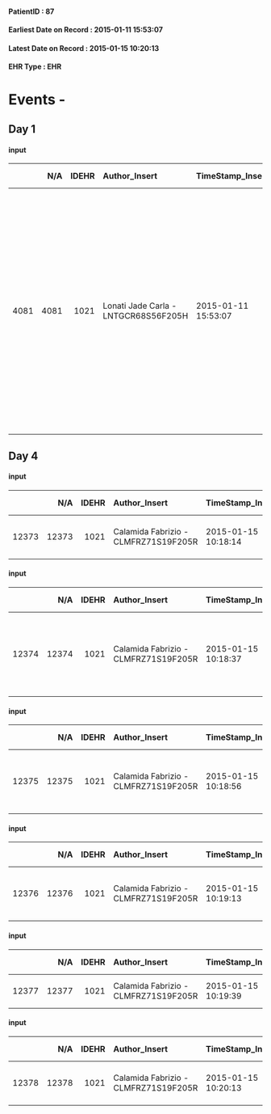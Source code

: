 
#### PatientID : 87
#### Earliest Date on Record : 2015-01-11 15:53:07
#### Latest Date on Record : 2015-01-15 10:20:13
#### EHR Type : EHR

# Events - 

## Day 1

#### input
|      |    N/A |   IDEHR | Author_Insert                        | TimeStamp_Insert    | EHRType   |   PatientID |   IDDigitalSignDocument | persone_vicine   |   Unnamed: 0_y |   IDANAMNESI_MED |   Non_Rilevabile_y | Note_Non_Rilevabile_y   | diagnosis                                                                                                                                                                                                                                                       |
|-----:|-------:|--------:|:-------------------------------------|:--------------------|:----------|------------:|------------------------:|:-----------------|---------------:|-----------------:|-------------------:|:------------------------|:----------------------------------------------------------------------------------------------------------------------------------------------------------------------------------------------------------------------------------------------------------------|
| 4081 |   4081 |    1021 | Lonati Jade Carla - LNTGCR68S56F205H | 2015-01-11 15:53:07 | EHR       |          87 |                    1484 | N/A              |             10 |                5 |                  0 | NR                      | Neoplasia of the transverse colon stage IV for multiple liver metastases with thrombosis of the left portal branch and encasement of the hepatic veins, pulmonary and subcutaneous metastasis, subjected to surgery, CT and therapy with monoclonal antibodies. |


## Day 4

#### input
|       |    N/A |   IDEHR | Author_Insert                        | TimeStamp_Insert    | EHRType   |   PatientID |   IDDigitalSignDocument | persone_vicine   |   Unnamed: 0_x.2 |   IDDIAGNOSI_CROSSOU |   Non_Rilevabile_x.2 | ds_ICD                                             | dt_Data_diagnosi    |
|------:|-------:|--------:|:-------------------------------------|:--------------------|:----------|------------:|------------------------:|:-----------------|-----------------:|---------------------:|---------------------:|:---------------------------------------------------|:--------------------|
| 12373 |  12373 |    1021 | Calamida Fabrizio - CLMFRZ71S19F205R | 2015-01-15 10:18:14 | EHR       |          87 |                    3200 | N/A              |              158 |                  158 |                    0 | 1540 Tumori maligni della giunzione rettosigmoidea | 2014-12-31 00:00:00 |

#### input
|       |    N/A |   IDEHR | Author_Insert                        | TimeStamp_Insert    | EHRType   |   PatientID |   IDDigitalSignDocument | persone_vicine   |   Unnamed: 0_x.2 |   IDDIAGNOSI_CROSSOU |   Non_Rilevabile_x.2 | ds_ICD                                                                 | dt_Data_diagnosi    |
|------:|-------:|--------:|:-------------------------------------|:--------------------|:----------|------------:|------------------------:|:-----------------|-----------------:|---------------------:|---------------------:|:-----------------------------------------------------------------------|:--------------------|
| 12374 |  12374 |    1021 | Calamida Fabrizio - CLMFRZ71S19F205R | 2015-01-15 10:18:37 | EHR       |          87 |                    3201 | N/A              |              159 |                  159 |                    0 | 1977 Tumori maligni secondari del fegato, specificati come metastatici | 2014-12-31 00:00:00 |

#### input
|       |    N/A |   IDEHR | Author_Insert                        | TimeStamp_Insert    | EHRType   |   PatientID |   IDDigitalSignDocument | persone_vicine   |   Unnamed: 0_x.2 |   IDDIAGNOSI_CROSSOU |   Non_Rilevabile_x.2 | ds_ICD                                    | dt_Data_diagnosi    |
|------:|-------:|--------:|:-------------------------------------|:--------------------|:----------|------------:|------------------------:|:-----------------|-----------------:|---------------------:|---------------------:|:------------------------------------------|:--------------------|
| 12375 |  12375 |    1021 | Calamida Fabrizio - CLMFRZ71S19F205R | 2015-01-15 10:18:56 | EHR       |          87 |                    3202 | N/A              |              160 |                  160 |                    0 | 1970 Tumori maligni secondari del polmone | 2014-12-31 00:00:00 |

#### input
|       |    N/A |   IDEHR | Author_Insert                        | TimeStamp_Insert    | EHRType   |   PatientID |   IDDigitalSignDocument | persone_vicine   |   Unnamed: 0_x.2 |   IDDIAGNOSI_CROSSOU |   Non_Rilevabile_x.2 | ds_ICD                                   | dt_Data_diagnosi    |
|------:|-------:|--------:|:-------------------------------------|:--------------------|:----------|------------:|------------------------:|:-----------------|-----------------:|---------------------:|---------------------:|:-----------------------------------------|:--------------------|
| 12376 |  12376 |    1021 | Calamida Fabrizio - CLMFRZ71S19F205R | 2015-01-15 10:19:13 | EHR       |          87 |                    3203 | N/A              |              161 |                  161 |                    0 | 1982 Tumori maligni secondari della cute | 2014-12-31 00:00:00 |

#### input
|       |    N/A |   IDEHR | Author_Insert                        | TimeStamp_Insert    | EHRType   |   PatientID |   IDDigitalSignDocument | persone_vicine   |   Unnamed: 0_x.2 |   IDDIAGNOSI_CROSSOU |   Non_Rilevabile_x.2 | ds_ICD                      | dt_Data_diagnosi    |
|------:|-------:|--------:|:-------------------------------------|:--------------------|:----------|------------:|------------------------:|:-----------------|-----------------:|---------------------:|---------------------:|:----------------------------|:--------------------|
| 12377 |  12377 |    1021 | Calamida Fabrizio - CLMFRZ71S19F205R | 2015-01-15 10:19:39 | EHR       |          87 |                    3204 | N/A              |              162 |                  162 |                    0 | 42731 Fibrillazione atriale | 2014-12-31 00:00:00 |

#### input
|       |    N/A |   IDEHR | Author_Insert                        | TimeStamp_Insert    | EHRType   |   PatientID |   IDDigitalSignDocument | persone_vicine   |   Unnamed: 0_x.2 |   IDDIAGNOSI_CROSSOU |   Non_Rilevabile_x.2 | ds_ICD                               | dt_Data_diagnosi    |
|------:|-------:|--------:|:-------------------------------------|:--------------------|:----------|------------:|------------------------:|:-----------------|-----------------:|---------------------:|---------------------:|:-------------------------------------|:--------------------|
| 12378 |  12378 |    1021 | Calamida Fabrizio - CLMFRZ71S19F205R | 2015-01-15 10:20:13 | EHR       |          87 |                    3205 | N/A              |              163 |                  163 |                    0 | V667 Trattamento per cure palliative | 2015-01-09 00:00:00 |


